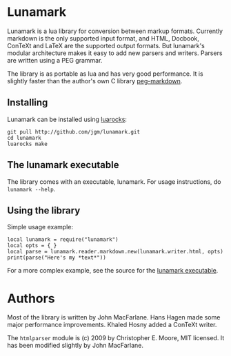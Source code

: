 # Lunamark

Lunamark is a lua library for conversion between markup
formats. Currently markdown is the only supported input
format, and HTML, Docbook, ConTeXt and LaTeX are the supported output
formats.  But lunamark's modular architecture makes it
easy to add new parsers and writers. Parsers are written
using a PEG grammar.

The library is as portable as lua and has very good performance.
It is slightly faster than the author's own C library
[peg-markdown](http://github.com/jgm/peg-markdown).

## Installing

Lunamark can be installed using [luarocks](http://www.luarocks.org):

    git pull http://github.com/jgm/lunamark.git
    cd lunamark
    luarocks make

## The lunamark executable

The library comes with an executable, lunamark.  For usage
instructions, do `lunamark --help`.

## Using the library

Simple usage example:

    local lunamark = require("lunamark")
    local opts = { }
    local parse = lunamark.reader.markdown.new(lunamark.writer.html, opts)
    print(parse("Here's my *text*"))

For a more complex example, see the source for the
[lunamark executable](https://github.com/jgm/lunamark/blob/master/bin/lunamark).

# Authors

Most of the library is written by John MacFarlane.  Hans Hagen
made some major performance improvements.  Khaled Hosny added a
ConTeXt writer.

The `htmlparser` module is (c) 2009 by Christopher E. Moore, MIT licensed.
It has been modified slightly by John MacFarlane.
